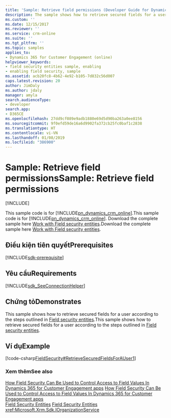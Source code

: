 ```yaml
---
title: 'Sample: Retrieve field permissions (Developer Guide for Dynamics 365 for Customer Engagement) | MicrosoftDocs'
description: The sample shows how to retrieve secured fields for a user according to the steps outlined in Field security entities.
ms.custom: ''
ms.date: 12/15/2017
ms.reviewer: ''
ms.service: crm-online
ms.suite: ''
ms.tgt_pltfrm: ''
ms.topic: samples
applies_to:
- Dynamics 365 for Customer Engagement (online)
helpviewer_keywords:
- field security entities sample, enabling
- enabling field security, sample
ms.assetid: acb20fc8-4b62-4e92-b105-7d832c56d007
caps.latest.revision: 20
author: JimDaly
ms.author: jdaly
manager: amyla
search.audienceType:
- developer
search.app:
- D365CE
ms.openlocfilehash: 27dd9cf089e9adb1880e69d5d90ba263a0ee8156
ms.sourcegitcommit: 9f0efd59de16a6d9902fa372cb25fc0baf1c2838
ms.translationtype: HT
ms.contentlocale: vi-VN
ms.lasthandoff: 01/08/2019
ms.locfileid: "386900"
---
```

# <a name="sample-retrieve-field-permissions"></a><span data-ttu-id="605ec-103">Sample: Retrieve field permissions</span><span class="sxs-lookup"><span data-stu-id="605ec-103">Sample: Retrieve field permissions</span></span>

[!INCLUDE[](../includes/cc_applies_to_update_9_0_0.md)]

<span data-ttu-id="605ec-104">This sample code is for [!INCLUDE[pn_dynamics_crm_online](../includes/pn-dynamics-crm-online.md)].</span><span class="sxs-lookup"><span data-stu-id="605ec-104">This sample code is for [!INCLUDE[pn_dynamics_crm_online](../includes/pn-dynamics-crm-online.md)].</span></span> <span data-ttu-id="605ec-105">Download the complete sample here [Work with Field security entities](https://code.msdn.microsoft.com/Work-with-Field-Security-a18489bf).</span><span class="sxs-lookup"><span data-stu-id="605ec-105">Download the complete sample here [Work with Field security entities](https://code.msdn.microsoft.com/Work-with-Field-Security-a18489bf).</span></span> 

## <a name="prerequisites"></a><span data-ttu-id="605ec-106">Điều kiện tiên quyết</span><span class="sxs-lookup"><span data-stu-id="605ec-106">Prerequisites</span></span>
[!INCLUDE[sdk-prerequisite](../includes/sdk-prerequisite.md)]
  
## <a name="requirements"></a><span data-ttu-id="605ec-107">Yêu cầu</span><span class="sxs-lookup"><span data-stu-id="605ec-107">Requirements</span></span>  
[!INCLUDE[sdk_SeeConnectionHelper](../includes/sdk-seeconnectionhelper.md)]
  
## <a name="demonstrates"></a><span data-ttu-id="605ec-108">Chứng tỏ</span><span class="sxs-lookup"><span data-stu-id="605ec-108">Demonstrates</span></span>  
 <span data-ttu-id="605ec-109">This sample shows how to retrieve secured fields for a user according to the steps outlined in [Field security entities](field-security-entities.md).</span><span class="sxs-lookup"><span data-stu-id="605ec-109">This sample shows how to retrieve secured fields for a user according to the steps outlined in [Field security entities](field-security-entities.md).</span></span>  
  
## <a name="example"></a><span data-ttu-id="605ec-110">Ví dụ</span><span class="sxs-lookup"><span data-stu-id="605ec-110">Example</span></span>  
 [!code-csharp[FieldSecurity#RetrieveSecuredFieldsForAUser1](../snippets/csharp/CRMV8/fieldsecurity/cs/retrievesecuredfieldsforauser1.cs#retrievesecuredfieldsforauser1)]  
  
### <a name="see-also"></a><span data-ttu-id="605ec-111">Xem thêm</span><span class="sxs-lookup"><span data-stu-id="605ec-111">See also</span></span>  
 <span data-ttu-id="605ec-112">[How Field Security Can Be Used to Control Access to Field Values In Dynamics 365 for Customer Engagement apps](security-dev/use-field-security-control-access-field-values.md) </span><span class="sxs-lookup"><span data-stu-id="605ec-112">[How Field Security Can Be Used to Control Access to Field Values In Dynamics 365 for Customer Engagement apps](security-dev/use-field-security-control-access-field-values.md) </span></span>  
 <span data-ttu-id="605ec-113">[Field Security Entities](field-security-entities.md) </span><span class="sxs-lookup"><span data-stu-id="605ec-113">[Field Security Entities](field-security-entities.md) </span></span>  
<xref:Microsoft.Xrm.Sdk.IOrganizationService>
